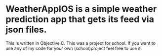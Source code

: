 # WeatherAppIOS is a simple weather prediction app that gets its feed via json files.
This is written in Objective C.
This was a project for school.
If you want to use any of my code for your own (school)project feel free to use it.
